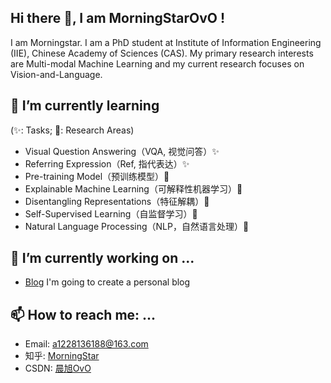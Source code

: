 ## Hi there 👋, I am MorningStarOvO !
I am Morningstar. I am a PhD student at Institute of Information Engineering (IIE), Chinese Academy of Sciences (CAS).
My primary research interests are Multi-modal Machine Learning and my current research focuses on Vision-and-Language.

## 🌱 I’m currently learning
(✨: Tasks; :star2:: Research Areas)
* Visual Question Answering（VQA, 视觉问答）✨
* Referring Expression（Ref, 指代表达）✨
* Pre-training Model（预训练模型）:star2:
* Explainable Machine Learning（可解释性机器学习）:star2:
* Disentangling Representations（特征解耦）:star2:
* Self-Supervised Learning（自监督学习）:star2:
* Natural Language Processing（NLP，自然语言处理）:star2:

## 🔭 I’m currently working on ...
* [Blog](https://github.com/MorningStarOvO/MorningStarOvO.github.io) I'm going to create a personal blog

## 📫 How to reach me: ...
* Email: a1228136188@163.com
* 知乎: [MorningStar](https://www.zhihu.com/people/ha-ha-ha-ha-ha-58-78)
* CSDN: [晨旭OvO](https://blog.csdn.net/a1228136188)

<!--
**MorningStarOvO/MorningStarOvO** is a ✨ _special_ ✨ repository because its `README.md` (this file) appears on your GitHub profile.

Here are some ideas to get you started:

- 🔭 I’m currently working on ...
- 🌱 I’m currently learning ...
- 👯 I’m looking to collaborate on ...  # 我在跟谁合作
- 🤔 I’m looking for help with ...
- 💬 Ask me about ...
- 📫 How to reach me: ...
- 😄 Pronouns: ...
- ⚡ Fun fact: ...
-->
